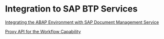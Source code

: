 <!-- loio7402d241ba9440f186819b138cdbd06f -->

# Integration to SAP BTP Services



[Integrating the ABAP Environment with SAP Document Management Service](integrating-the-abap-environment-with-sap-document-management-service-6192078.md)

[Proxy API for the Workflow Capability](proxy-api-for-the-workflow-capability-059470b.md)


